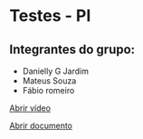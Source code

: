 # Testes - PI

## Integrantes do grupo:
* Danielly G Jardim
* Mateus Souza
* Fábio romeiro

[Abrir vídeo](https://youtu.be/vcJ8nK6eCwk)

[Abrir documento](https://docs.google.com/document/d/1ajByPmgeWmxFO_W6tNOutMfh1AAbwZu9VCIakvfXbM8/edit)
